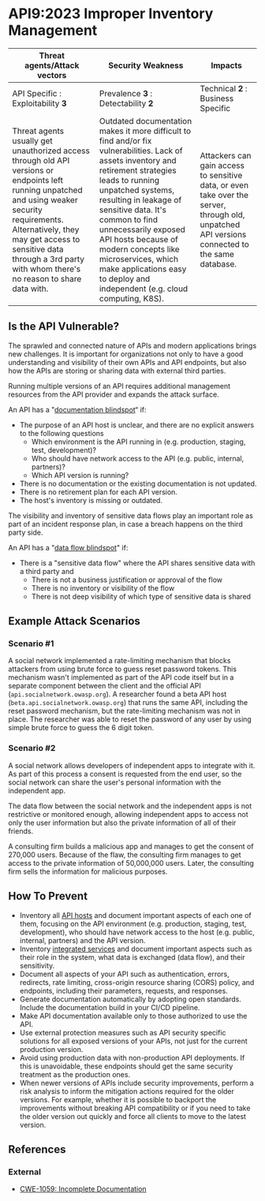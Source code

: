API9:2023 Improper Inventory Management
=======================================

| Threat agents/Attack vectors | Security Weakness | Impacts |
| - | - | - |
| API Specific : Exploitability **3** | Prevalence **3** : Detectability **2** | Technical **2** : Business Specific |
| Threat agents usually get unauthorized access through old API versions or endpoints left running unpatched and  using weaker security requirements. Alternatively, they may get access to sensitive data through a 3rd party with whom there's no reason to share data with. | Outdated documentation makes it more difficult to find and/or fix vulnerabilities. Lack of assets inventory and retirement strategies leads to running unpatched systems, resulting in leakage of sensitive data. It's common to find unnecessarily exposed API hosts because of modern concepts like microservices, which make applications easy to deploy and independent (e.g. cloud computing, K8S). | Attackers can gain access to sensitive data, or even take over the server, through old, unpatched API versions connected to the same database. |

## Is the API Vulnerable?

The sprawled and connected nature of APIs and modern applications brings new
challenges. It is important for organizations not only to have a good
understanding and visibility of their own APIs and API endpoints, but also how
the APIs are storing or sharing data with external third parties.

Running multiple versions of an API requires additional management resources
from the API provider and expands the attack surface.

An API has a "<ins>documentation blindspot</ins>“ if:

* The purpose of an API host is unclear, and there are no explicit answers to
  the following questions
  * Which environment is the API running in (e.g. production, staging, test,
    development)?
  * Who should have network access to the API (e.g. public, internal, partners)?
  * Which API version is running?
* There is no documentation or the existing documentation is not updated.
* There is no retirement plan for each API version.
* The host's inventory is missing or outdated.

The visibility and inventory of sensitive data flows play an important role as
part of an incident response plan, in case a breach happens on the third party
side.

An API has a "<ins>data flow blindspot</ins>" if:

* There is a "sensitive data flow" where the API shares sensitive data with a
  third party and
  * There is not a business justification or approval of the flow
  * There is no inventory or visibility of the flow
  * There is not deep visibility of which type of sensitive data is shared


## Example Attack Scenarios

### Scenario #1

A social network implemented a rate-limiting mechanism that blocks attackers
from using brute force to guess reset password tokens. This mechanism wasn't
implemented as part of the API code itself but in a separate component between
the client and the official API (```api.socialnetwork.owasp.org```). A researcher found a
beta API host (```beta.api.socialnetwork.owasp.org```) that runs the same API,
including the reset password mechanism, but the rate-limiting mechanism was not
in place. The researcher was able to reset the password of any user by using
simple brute force to guess the 6 digit token.

### Scenario #2

A social network allows developers of independent apps to integrate with it. As
part of this process a consent is requested from the end user, so the social
network can share the user's personal information with the independent app.

The data flow between the social network and the independent apps is not
restrictive or monitored enough, allowing independent apps to access not only
the user information but also the private information of all of their friends.

A consulting firm builds a malicious app and manages to get the consent of
270,000 users. Because of the flaw, the consulting firm manages to get access
to the private information of 50,000,000 users. Later, the consulting firm
sells the information for malicious purposes.

## How To Prevent

* Inventory all <ins>API hosts</ins> and document important aspects of each one
  of them, focusing on the API environment (e.g. production, staging, test,
  development), who should have network access to the host (e.g. public,
  internal, partners) and the API version.
* Inventory <ins>integrated services</ins> and document important aspects such
  as their role in the system, what data is exchanged (data flow), and their
  sensitivity.
* Document all aspects of your API such as authentication, errors, redirects,
  rate limiting, cross-origin resource sharing (CORS) policy, and endpoints,
  including their parameters, requests, and responses.
* Generate documentation automatically by adopting open standards. Include the
  documentation build in your CI/CD pipeline.
* Make API documentation available only to those authorized to use the API.
* Use external protection measures such as API security specific solutions for
  all exposed versions of your APIs, not just for the current production
  version.
* Avoid using production data with non-production API deployments. If this is
  unavoidable, these endpoints should get the same security treatment as the
  production ones.
* When newer versions of APIs include security improvements, perform a risk
  analysis to inform the mitigation actions required for the older versions.
  For example, whether it is possible to backport the improvements without
  breaking API compatibility or if you need to take the older version out
  quickly and force all clients to move to the latest version.


## References

### External

* [CWE-1059: Incomplete Documentation][1]

[1]: https://cwe.mitre.org/data/definitions/1059.html

